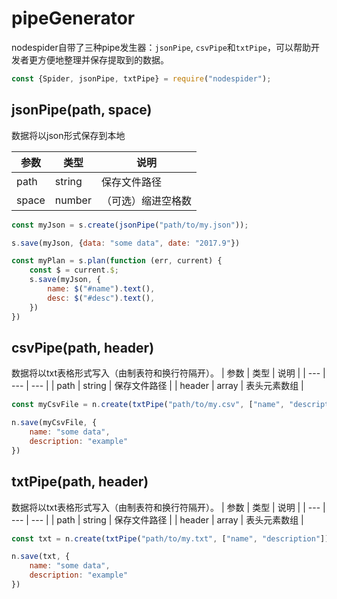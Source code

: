 # pipeGenerator
nodespider自带了三种pipe发生器：`jsonPipe`, `csvPipe`和`txtPipe`，可以帮助开发者更方便地整理并保存提取到的数据。

```javascript
const {Spider, jsonPipe, txtPipe} = require("nodespider");
```

## jsonPipe(path, space)
数据将以json形式保存到本地

| 参数 | 类型 | 说明 |
| --- | --- | --- |
| path | string | 保存文件路径 |
| space | number | （可选）缩进空格数 |

```javascript
const myJson = s.create(jsonPipe("path/to/my.json"));

s.save(myJson, {data: "some data", date: "2017.9"})

const myPlan = s.plan(function (err, current) {
    const $ = current.$;
    s.save(myJson, {
        name: $("#name").text(),
        desc: $("#desc").text(),
    })
})
```

## csvPipe(path, header)
数据将以txt表格形式写入（由制表符和换行符隔开）。
| 参数 | 类型 | 说明 |
| --- | --- | --- |
| path | string | 保存文件路径 |
| header | array | 表头元素数组 |

```javascript
const myCsvFile = n.create(txtPipe("path/to/my.csv", ["name", "description"]));

n.save(myCsvFile, {
    name: "some data",
    description: "example"
})
```

## txtPipe(path, header)
数据将以txt表格形式写入（由制表符和换行符隔开）。
| 参数 | 类型 | 说明 |
| --- | --- | --- |
| path | string | 保存文件路径 |
| header | array | 表头元素数组 |

```javascript
const txt = n.create(txtPipe("path/to/my.txt", ["name", "description"]));

n.save(txt, {
    name: "some data",
    description: "example"
})
```